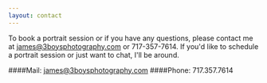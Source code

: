 ```yaml
---
layout: contact
---
```

To book a portrait session or if you have any questions, please contact me at james@3boysphotography.com or 717-357-7614.
If you'd like to schedule a portrait session or just want to chat, I'll be around.

####Mail: james@3boysphotography.com
####Phone: 717.357.7614